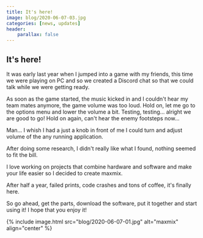 ```yaml
---
title: It's here!
image: blog/2020-06-07-03.jpg
categories: [news, updates]
header:
    parallax: false
---
```


## It's here!
It was early last year when I jumped into a game with my friends, this time we were playing on PC and so we created a Discord chat so that we could talk while we were getting ready.

As soon as the game started, the music kicked in and I couldn't hear my team mates anymore, the game volume was too loud. Hold on, let me go to the options menu and lower the volume a bit. Testing, testing... alright we are good to go! Hold on again, can't hear the enemy footsteps now...

Man... I whish I had a just a knob in front of me I could turn and adjust volume of the any running application.

After doing some research, I didn't really like what I found, nothing seemed to fit the bill.

I love working on projects that combine hardware and software and make your life easier so I decided to create maxmix.

After half a year, failed prints, code crashes and tons of coffee, it's finally here.

So go ahead, get the parts, download the software, put it together and start using it! I hope that you enjoy it!


{% include image.html 
    src="blog/2020-06-07-01.jpg"
    alt="maxmix"
    align="center"
%}
